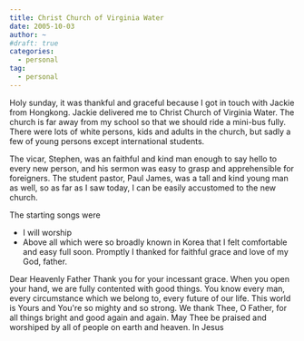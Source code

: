 ```yaml
---
title: Christ Church of Virginia Water
date: 2005-10-03
author: ~
#draft: true
categories:
  - personal
tag:
  - personal
---
```




Holy sunday,
it was thankful and graceful because I got in touch with Jackie from Hongkong.
Jackie delivered me to Christ Church of Virginia Water.
The church is far away from my school so that we should ride a mini-bus fully.
There were lots of white persons, kids and adults  in the church, but sadly a few of young persons except international students.

The vicar, Stephen, was an faithful and kind man enough to say hello to every new person, and his sermon was easy to grasp and apprehensible for foreigners.
The student pastor, Paul James, was a tall and kind young man as well, so as far as I saw today, I can be easily accustomed to the new church.

The starting songs were 
- I will worship
- Above all
which were so broadly known in Korea that I felt comfortable and easy full soon.
Promptly I thanked for faithful grace and love of my God, father.


Dear Heavenly Father
Thank you for your incessant grace.
When you open your hand, we are fully contented with good things.
You know every man, every circumstance which we belong to, every future of our life.
This world is Yours and You're so mighty and so strong.
We thank Thee, O Father,
for all things bright and good again and again.
May Thee be praised and worshiped by all of people on earth and heaven.
In Jesus 




